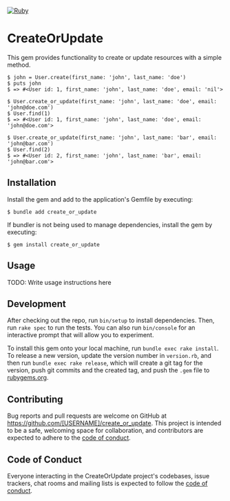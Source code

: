 [![Ruby](https://github.com/wemind-tech/create_or_update/actions/workflows/ruby.yml/badge.svg)](https://github.com/wemind-tech/create_or_update/actions/workflows/ruby.yml)

# CreateOrUpdate

This gem provides functionality to create or update resources with a simple method.

    $ john = User.create(first_name: 'john', last_name: 'doe')
    $ puts john 
    $ => #<User id: 1, first_name: 'john', last_name: 'doe', email: 'nil'>

    $ User.create_or_update(first_name: 'john', last_name: 'doe', email: 'john@doe.com')
    $ User.find(1)
    $ => #<User id: 1, first_name: 'john', last_name: 'doe', email: 'john@doe.com'>

    $ User.create_or_update(first_name: 'john', last_name: 'bar', email: 'john@bar.com')
    $ User.find(2)
    $ => #<User id: 2, first_name: 'john', last_name: 'bar', email: 'john@bar.com'>

## Installation

Install the gem and add to the application's Gemfile by executing:

    $ bundle add create_or_update

If bundler is not being used to manage dependencies, install the gem by executing:

    $ gem install create_or_update

## Usage

TODO: Write usage instructions here

## Development

After checking out the repo, run `bin/setup` to install dependencies. Then, run `rake spec` to run the tests. You can also run `bin/console` for an interactive prompt that will allow you to experiment.

To install this gem onto your local machine, run `bundle exec rake install`. To release a new version, update the version number in `version.rb`, and then run `bundle exec rake release`, which will create a git tag for the version, push git commits and the created tag, and push the `.gem` file to [rubygems.org](https://rubygems.org).

## Contributing

Bug reports and pull requests are welcome on GitHub at https://github.com/[USERNAME]/create_or_update. This project is intended to be a safe, welcoming space for collaboration, and contributors are expected to adhere to the [code of conduct](https://github.com/[USERNAME]/create_or_update/blob/main/CODE_OF_CONDUCT.md).

## Code of Conduct

Everyone interacting in the CreateOrUpdate project's codebases, issue trackers, chat rooms and mailing lists is expected to follow the [code of conduct](https://github.com/[USERNAME]/create_or_update/blob/main/CODE_OF_CONDUCT.md).
